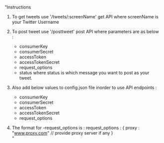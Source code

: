 "Instructions
1. To get tweets use '/tweets/:screenName' get API where screenName is your Twitter Username

2. To post tweet use '/posttweet' post API where parameters are as below :
    - consumerKey
    - consumerSecret
    - accessToken
    - accessTokenSecret
    - request_options
    - status
    where status is which message you want to post as your tweet.

3. Also add below values to config.json file inorder to use API endpoints :
    - consumerKey
    - consumerSecret
    - accessToken
    - accessTokenSecret
    - request_options

4. The format for -request_options is :
    request_options : {
        proxy : "www.proxy.com" // provide proxy server if any
    }           
"
